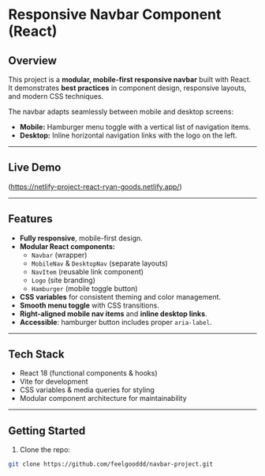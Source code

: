 # Responsive Navbar Component (React)

## Overview
This project is a **modular, mobile-first responsive navbar** built with React. It demonstrates **best practices** in component design, responsive layouts, and modern CSS techniques.

The navbar adapts seamlessly between mobile and desktop screens:

- **Mobile:** Hamburger menu toggle with a vertical list of navigation items.  
- **Desktop:** Inline horizontal navigation links with the logo on the left.

---

## Live Demo
(https://netlify-project-react-ryan-goods.netlify.app/)

---

## Features
- **Fully responsive**, mobile-first design.  
- **Modular React components:**  
  - `Navbar` (wrapper)  
  - `MobileNav` & `DesktopNav` (separate layouts)  
  - `NavItem` (reusable link component)  
  - `Logo` (site branding)  
  - `Hamburger` (mobile toggle button)  
- **CSS variables** for consistent theming and color management.  
- **Smooth menu toggle** with CSS transitions.  
- **Right-aligned mobile nav items** and **inline desktop links**.  
- **Accessible**: hamburger button includes proper `aria-label`.

---

## Tech Stack
- React 18 (functional components & hooks)  
- Vite for development  
- CSS variables & media queries for styling  
- Modular component architecture for maintainability

---

## Getting Started
1. Clone the repo:  
```bash
git clone https://github.com/feelgooddd/navbar-project.git

